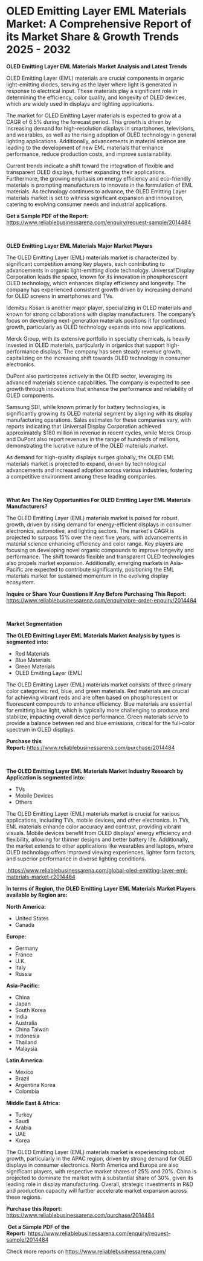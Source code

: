 <p><h1>OLED Emitting Layer EML Materials Market: A Comprehensive Report of its Market Share & Growth Trends 2025 - 2032</h1></p><p><strong>OLED Emitting Layer EML Materials Market Analysis and Latest Trends</strong></p>
<p><p>OLED Emitting Layer (EML) materials are crucial components in organic light-emitting diodes, serving as the layer where light is generated in response to electrical input. These materials play a significant role in determining the efficiency, color quality, and longevity of OLED devices, which are widely used in displays and lighting applications.</p><p>The market for OLED Emitting Layer materials is expected to grow at a CAGR of 6.5% during the forecast period. This growth is driven by increasing demand for high-resolution displays in smartphones, televisions, and wearables, as well as the rising adoption of OLED technology in general lighting applications. Additionally, advancements in material science are leading to the development of new EML materials that enhance performance, reduce production costs, and improve sustainability.</p><p>Current trends indicate a shift toward the integration of flexible and transparent OLED displays, further expanding their applications. Furthermore, the growing emphasis on energy efficiency and eco-friendly materials is prompting manufacturers to innovate in the formulation of EML materials. As technology continues to advance, the OLED Emitting Layer materials market is set to witness significant expansion and innovation, catering to evolving consumer needs and industrial applications.</p></p>
<p><strong>Get a Sample PDF of the Report:&nbsp;</strong> <a href="https://www.reliablebusinessarena.com/enquiry/request-sample/2014484?utm_campaign=1990&utm_medium=2&utm_source=Github&utm_content=ia&utm_term=17012025&utm_id=oled-emitting-layer-eml-materials">https://www.reliablebusinessarena.com/enquiry/request-sample/2014484</a></p>
<p>&nbsp;</p>
<p><strong>OLED Emitting Layer EML Materials Major Market Players</strong></p>
<p><p>The OLED Emitting Layer (EML) materials market is characterized by significant competition among key players, each contributing to advancements in organic light-emitting diode technology. Universal Display Corporation leads the space, known for its innovation in phosphorescent OLED technology, which enhances display efficiency and longevity. The company has experienced consistent growth driven by increasing demand for OLED screens in smartphones and TVs. </p><p>Idemitsu Kosan is another major player, specializing in OLED materials and known for strong collaborations with display manufacturers. The company’s focus on developing next-generation materials positions it for continued growth, particularly as OLED technology expands into new applications.</p><p>Merck Group, with its extensive portfolio in specialty chemicals, is heavily invested in OLED materials, particularly in organics that support high-performance displays. The company has seen steady revenue growth, capitalizing on the increasing shift towards OLED technology in consumer electronics.</p><p>DuPont also participates actively in the OLED sector, leveraging its advanced materials science capabilities. The company is expected to see growth through innovations that enhance the performance and reliability of OLED components.</p><p>Samsung SDI, while known primarily for battery technologies, is significantly growing its OLED material segment by aligning with its display manufacturing operations. Sales estimates for these companies vary, with reports indicating that Universal Display Corporation achieved approximately $180 million in revenue in recent cycles, while Merck Group and DuPont also report revenues in the range of hundreds of millions, demonstrating the lucrative nature of the OLED materials market.</p><p>As demand for high-quality displays surges globally, the OLED EML materials market is projected to expand, driven by technological advancements and increased adoption across various industries, fostering a competitive environment among these leading companies.</p></p>
<p>&nbsp;</p>
<p><strong>What Are The Key Opportunities For OLED Emitting Layer EML Materials Manufacturers?</strong></p>
<p><p>The OLED Emitting Layer (EML) materials market is poised for robust growth, driven by rising demand for energy-efficient displays in consumer electronics, automotive, and lighting sectors. The market's CAGR is projected to surpass 15% over the next five years, with advancements in material science enhancing efficiency and color range. Key players are focusing on developing novel organic compounds to improve longevity and performance. The shift towards flexible and transparent OLED technologies also propels market expansion. Additionally, emerging markets in Asia-Pacific are expected to contribute significantly, positioning the EML materials market for sustained momentum in the evolving display ecosystem.</p></p>
<p><strong>Inquire or Share Your Questions If Any Before Purchasing This Report:</strong> <a href="https://www.reliablebusinessarena.com/enquiry/pre-order-enquiry/2014484?utm_campaign=1990&utm_medium=2&utm_source=Github&utm_content=ia&utm_term=17012025&utm_id=oled-emitting-layer-eml-materials">https://www.reliablebusinessarena.com/enquiry/pre-order-enquiry/2014484</a></p>
<p>&nbsp;</p>
<p><strong>Market Segmentation</strong></p>
<p><strong>The OLED Emitting Layer EML Materials Market Analysis by types is segmented into:</strong></p>
<p><ul><li>Red Materials</li><li>Blue Materials</li><li>Green Materials</li><li>OLED Emitting Layer (EML)</li></ul></p>
<p><p>The OLED Emitting Layer (EML) materials market consists of three primary color categories: red, blue, and green materials. Red materials are crucial for achieving vibrant reds and are often based on phosphorescent or fluorescent compounds to enhance efficiency. Blue materials are essential for emitting blue light, which is typically more challenging to produce and stabilize, impacting overall device performance. Green materials serve to provide a balance between red and blue emissions, critical for the full-color spectrum in OLED displays.</p></p>
<p><strong>Purchase this Report:&nbsp;</strong><a href="https://www.reliablebusinessarena.com/purchase/2014484?utm_campaign=1990&utm_medium=2&utm_source=Github&utm_content=ia&utm_term=17012025&utm_id=oled-emitting-layer-eml-materials">https://www.reliablebusinessarena.com/purchase/2014484</a></p>
<p>&nbsp;</p>
<p><strong>The OLED Emitting Layer EML Materials Market Industry Research by Application is segmented into:</strong></p>
<p><ul><li>TVs</li><li>Mobile Devices</li><li>Others</li></ul></p>
<p><p>The OLED Emitting Layer (EML) materials market is crucial for various applications, including TVs, mobile devices, and other electronics. In TVs, EML materials enhance color accuracy and contrast, providing vibrant visuals. Mobile devices benefit from OLED displays' energy efficiency and flexibility, allowing for thinner designs and better battery life. Additionally, the market extends to other applications like wearables and laptops, where OLED technology offers improved viewing experiences, lighter form factors, and superior performance in diverse lighting conditions.</p></p>
<p><a href="https://www.reliablebusinessarena.com/global-oled-emitting-layer-eml-materials-market-r2014484?utm_campaign=1990&utm_medium=2&utm_source=Github&utm_content=ia&utm_term=17012025&utm_id=oled-emitting-layer-eml-materials">&nbsp;https://www.reliablebusinessarena.com/global-oled-emitting-layer-eml-materials-market-r2014484</a></p>
<p><strong>In terms of Region, the OLED Emitting Layer EML Materials Market Players available by Region are:</strong></p>
<p>
    <p> <strong> North America: </strong>
        <ul>
            <li>United States</li>
            <li>Canada</li>
        </ul>
        </p> 
    <p> <strong> Europe: </strong>
        <ul>
            <li>Germany</li>
            <li>France</li>
            <li>U.K.</li>
            <li>Italy</li>
            <li>Russia</li>
        </ul>
        </p> 
    <p> <strong> Asia-Pacific: </strong>
        <ul>
            <li>China</li>
            <li>Japan</li>
            <li>South Korea</li>
            <li>India</li>
            <li>Australia</li>
            <li>China Taiwan</li>
            <li>Indonesia</li>
            <li>Thailand</li>
            <li>Malaysia</li>
        </ul>
        </p> 
    <p> <strong> Latin America: </strong>
        <ul>
            <li>Mexico</li>
            <li>Brazil</li>
            <li>Argentina Korea</li>
            <li>Colombia</li>
        </ul>
        </p> 
    <p> <strong> Middle East & Africa: </strong>
        <ul>
            <li>Turkey</li>
            <li>Saudi</li>
            <li>Arabia</li>
            <li>UAE</li>
            <li>Korea</li>
        </ul>
    </p>
    </p>
<p><p>The OLED Emitting Layer (EML) materials market is experiencing robust growth, particularly in the APAC region, driven by strong demand for OLED displays in consumer electronics. North America and Europe are also significant players, with respective market shares of 25% and 20%. China is projected to dominate the market with a substantial share of 30%, given its leading role in display manufacturing. Overall, strategic investments in R&D and production capacity will further accelerate market expansion across these regions.</p></p>
<p><strong>Purchase this Report: </strong><a href="https://www.reliablebusinessarena.com/purchase/2014484?utm_campaign=1990&utm_medium=2&utm_source=Github&utm_content=ia&utm_term=17012025&utm_id=oled-emitting-layer-eml-materials">https://www.reliablebusinessarena.com/purchase/2014484</a></p>
<p>&nbsp;<strong>Get a Sample PDF of the Report:&nbsp;&nbsp;</strong><a href="https://www.reliablebusinessarena.com/enquiry/request-sample/2014484?utm_campaign=1990&utm_medium=2&utm_source=Github&utm_content=ia&utm_term=17012025&utm_id=oled-emitting-layer-eml-materials">https://www.reliablebusinessarena.com/enquiry/request-sample/2014484</a></p>
<p><strong></strong></p>
<p>Check more reports on <a href="https://www.reliablebusinessarena.com/?utm_campaign=1990&utm_medium=2&utm_source=Github&utm_content=ia&utm_term=17012025&utm_id=oled-emitting-layer-eml-materials">https://www.reliablebusinessarena.com/</a></p>
